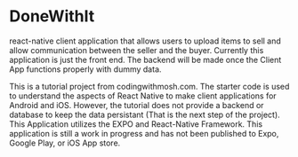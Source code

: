 # DoneWithIt

react-native client application that allows users to upload items to sell and allow communication between the seller and the buyer. Currently this application is just the front end. The backend will be made once the Client App functions properly with dummy data. 

This is a tutorial project from codingwithmosh.com. The starter code is used to understand the aspects of React Native to make client applications for Android and iOS. However, the tutorial does not provide a backend or database to keep the data persistant (That is the next step of the project).
This Application utilizes the EXPO and React-Native Framework. This application is still a work in progress and has not been published to Expo, Google Play, or iOS App store. 
